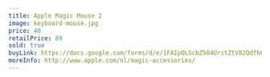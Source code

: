 ```yaml
---
title: Apple Magic Mouse 2
image: keyboard-mouse.jpg
price: 40
retailPrice: 89
sold: true
buyLink: https://docs.google.com/forms/d/e/1FAIpQLScbZ504UritZtV82QdfhQuVMZgGHU2o9nqQIv8dhNlFesLBEw/viewform?entry.1902462749=Mouse
moreInfo: http://www.apple.com/nl/magic-accessories/
---
```


